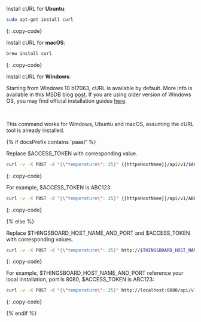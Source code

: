 Install cURL for **Ubuntu**:

```bash
sudo apt-get install curl
```
{: .copy-code}


Install cURL for **macOS**:

```bash
brew install curl
```
{: .copy-code}

Install cURL for **Windows**:

Starting from Windows 10 b17063, cURL is available by default. 
More info is available in this MSDB blog [post](https://blogs.msdn.microsoft.com/commandline/2018/01/18/tar-and-curl-come-to-windows/).
If you are using older version of Windows OS, you may find official installation guides [here](https://curl.haxx.se/).

<br>

This command works for Windows, Ubuntu and macOS, assuming the cURL tool is already installed. 

{% if docsPrefix contains 'paas/' %}

Replace $ACCESS_TOKEN with corresponding value.

```bash
curl -v -X POST -d "{\"temperature\": 25}" {{httpsHostName}}/api/v1/$ACCESS_TOKEN/telemetry --header "Content-Type:application/json"
```
{: .copy-code}

For example, $ACCESS_TOKEN is ABC123:

```bash
curl -v -X POST -d "{\"temperature\": 25}" {{httpsHostName}}/api/v1/ABC123/telemetry --header "Content-Type:application/json"
```
{: .copy-code}

{% else %}

Replace $THINGSBOARD_HOST_NAME_AND_PORT and $ACCESS_TOKEN with corresponding values.

```bash
curl -v -X POST -d "{\"temperature\": 25}" http://$THINGSBOARD_HOST_NAME_AND_PORT/api/v1/$ACCESS_TOKEN/telemetry --header "Content-Type:application/json"
```
{: .copy-code}

For example, $THINGSBOARD_HOST_NAME_AND_PORT reference your local installation, port is 8080, $ACCESS_TOKEN is ABC123:

```bash
curl -v -X POST -d "{\"temperature\": 25}" http://localhost:8080/api/v1/ABC123/telemetry --header "Content-Type:application/json"
```
{: .copy-code}

{% endif %}
